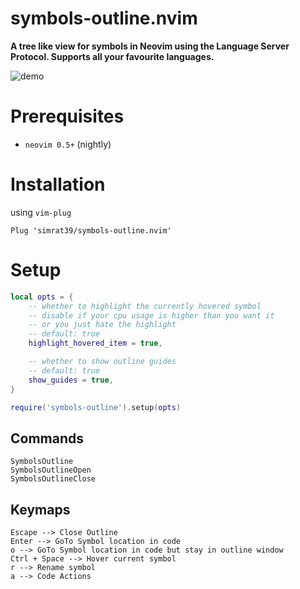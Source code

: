 # symbols-outline.nvim
<b> A tree like view for symbols in Neovim using the Language Server Protocol. Supports all your favourite languages.</b>

![demo](https://github.com/simrat39/rust-tools-demos/raw/master/symbols-demo.gif)

# Prerequisites

- `neovim 0.5+` (nightly)

# Installation

using `vim-plug`

```vim
Plug 'simrat39/symbols-outline.nvim'
```

# Setup
```lua
local opts = {
    -- whether to highlight the currently hovered symbol
    -- disable if your cpu usage is higher than you want it
    -- or you just hate the highlight
    -- default: true
    highlight_hovered_item = true,

    -- whether to show outline guides 
    -- default: true
    show_guides = true,
}

require('symbols-outline').setup(opts)
```

## Commands
```vim
SymbolsOutline 
SymbolsOutlineOpen
SymbolsOutlineClose 
```
## Keymaps
```vim
Escape --> Close Outline
Enter --> GoTo Symbol location in code
o --> GoTo Symbol location in code but stay in outline window
Ctrl + Space --> Hover current symbol
r --> Rename symbol 
a --> Code Actions
```
